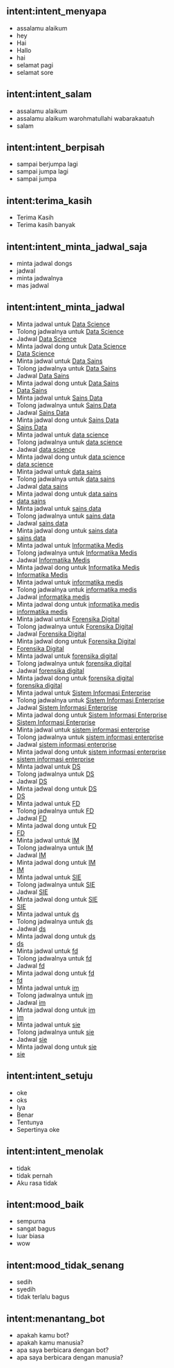 ## intent:intent_menyapa
- assalamu alaikum
- hey
- Hai
- Hallo
- hai
- selamat pagi
- selamat sore

## intent:intent_salam
- assalamu alaikum
- assalamu alaikum warohmatullahi wabarakaatuh
- salam

## intent:intent_berpisah
- sampai berjumpa lagi
- sampai jumpa lagi
- sampai jumpa

## intent:terima_kasih
- Terima Kasih
- Terima kasih banyak

## intent:intent_minta_jadwal_saja
- minta jadwal dongs
- jadwal
- minta jadwalnya 
- mas jadwal

## intent:intent_minta_jadwal
- Minta jadwal untuk [Data Science](konsentrasi)
- Tolong jadwalnya untuk [Data Science](konsentrasi)
- Jadwal [Data Science](konsentrasi)
- Minta jadwal dong untuk [Data Science](konsentrasi)
- [Data Science](konsentrasi)
- Minta jadwal untuk [Data Sains](konsentrasi)
- Tolong jadwalnya untuk [Data Sains](konsentrasi)
- Jadwal [Data Sains](konsentrasi)
- Minta jadwal dong untuk [Data Sains](konsentrasi)
- [Data Sains](konsentrasi)
- Minta jadwal untuk [Sains Data](konsentrasi)
- Tolong jadwalnya untuk [Sains Data](konsentrasi)
- Jadwal [Sains Data](konsentrasi)
- Minta jadwal dong untuk [Sains Data](konsentrasi)
- [Sains Data](konsentrasi)
- Minta jadwal untuk [data science](konsentrasi)
- Tolong jadwalnya untuk [data science](konsentrasi)
- Jadwal [data science](konsentrasi)
- Minta jadwal dong untuk [data science](konsentrasi)
- [data science](konsentrasi)
- Minta jadwal untuk [data sains](konsentrasi)
- Tolong jadwalnya untuk [data sains](konsentrasi)
- Jadwal [data sains](konsentrasi)
- Minta jadwal dong untuk [data sains](konsentrasi)
- [data sains](konsentrasi)
- Minta jadwal untuk [sains data](konsentrasi)
- Tolong jadwalnya untuk [sains data](konsentrasi)
- Jadwal [sains data](konsentrasi)
- Minta jadwal dong untuk [sains data](konsentrasi)
- [sains data](konsentrasi)
- Minta jadwal untuk [Informatika Medis](konsentrasi)
- Tolong jadwalnya untuk [Informatika Medis](konsentrasi)
- Jadwal [Informatika Medis](konsentrasi)
- Minta jadwal dong untuk [Informatika Medis](konsentrasi)
- [Informatika Medis](konsentrasi)
- Minta jadwal untuk [informatika medis](konsentrasi)
- Tolong jadwalnya untuk [informatika medis](konsentrasi)
- Jadwal [informatika medis](konsentrasi)
- Minta jadwal dong untuk [informatika medis](konsentrasi)
- [informatika medis](konsentrasi)
- Minta jadwal untuk [Forensika Digital](konsentrasi)
- Tolong jadwalnya untuk [Forensika Digital](konsentrasi)
- Jadwal [Forensika Digital](konsentrasi)
- Minta jadwal dong untuk [Forensika Digital](konsentrasi)
- [Forensika Digital](konsentrasi)
- Minta jadwal untuk [forensika digital](konsentrasi)
- Tolong jadwalnya untuk [forensika digital](konsentrasi)
- Jadwal [forensika digital](konsentrasi)
- Minta jadwal dong untuk [forensika digital](konsentrasi)
- [forensika digital](konsentrasi)
- Minta jadwal untuk [Sistem Informasi Enterprise](konsentrasi)
- Tolong jadwalnya untuk [Sistem Informasi Enterprise](konsentrasi)
- Jadwal [Sistem Informasi Enterprise](konsentrasi)
- Minta jadwal dong untuk [Sistem Informasi Enterprise](konsentrasi)
- [Sistem Informasi Enterprise](konsentrasi)
- Minta jadwal untuk [sistem informasi enterprise](konsentrasi)
- Tolong jadwalnya untuk [sistem informasi enterprise](konsentrasi)
- Jadwal [sistem informasi enterprise](konsentrasi)
- Minta jadwal dong untuk [sistem informasi enterprise](konsentrasi)
- [sistem informasi enterprise](konsentrasi)
- Minta jadwal untuk [DS](konsentrasi)
- Tolong jadwalnya untuk [DS](konsentrasi)
- Jadwal [DS](konsentrasi)
- Minta jadwal dong untuk [DS](konsentrasi)
- [DS](konsentrasi)
- Minta jadwal untuk [FD](konsentrasi)
- Tolong jadwalnya untuk [FD](konsentrasi)
- Jadwal [FD](konsentrasi)
- Minta jadwal dong untuk [FD](konsentrasi)
- [FD](konsentrasi)
- Minta jadwal untuk [IM](konsentrasi)
- Tolong jadwalnya untuk [IM](konsentrasi)
- Jadwal [IM](konsentrasi)
- Minta jadwal dong untuk [IM](konsentrasi)
- [IM](konsentrasi)
- Minta jadwal untuk [SIE](konsentrasi)
- Tolong jadwalnya untuk [SIE](konsentrasi)
- Jadwal [SIE](konsentrasi)
- Minta jadwal dong untuk [SIE](konsentrasi)
- [SIE](konsentrasi)
- Minta jadwal untuk [ds](konsentrasi)
- Tolong jadwalnya untuk [ds](konsentrasi)
- Jadwal [ds](konsentrasi)
- Minta jadwal dong untuk [ds](konsentrasi)
- [ds](konsentrasi)
- Minta jadwal untuk [fd](konsentrasi)
- Tolong jadwalnya untuk [fd](konsentrasi)
- Jadwal [fd](konsentrasi)
- Minta jadwal dong untuk [fd](konsentrasi)
- [fd](konsentrasi)
- Minta jadwal untuk [im](konsentrasi)
- Tolong jadwalnya untuk [im](konsentrasi)
- Jadwal [im](konsentrasi)
- Minta jadwal dong untuk [im](konsentrasi)
- [im](konsentrasi)
- Minta jadwal untuk [sie](konsentrasi)
- Tolong jadwalnya untuk [sie](konsentrasi)
- Jadwal [sie](konsentrasi)
- Minta jadwal dong untuk [sie](konsentrasi)
- [sie](konsentrasi)

## intent:intent_setuju
- oke
- oks
- Iya
- Benar
- Tentunya
- Sepertinya oke

## intent:intent_menolak
- tidak
- tidak pernah
- Aku rasa tidak

## intent:mood_baik
- sempurna
- sangat bagus
- luar biasa
- wow

## intent:mood_tidak_senang
- sedih
- syedih
- tidak terlalu bagus

## intent:menantang_bot
- apakah kamu bot?
- apakah kamu manusia?
- apa saya berbicara dengan bot?
- apa saya berbicara dengan manusia?
